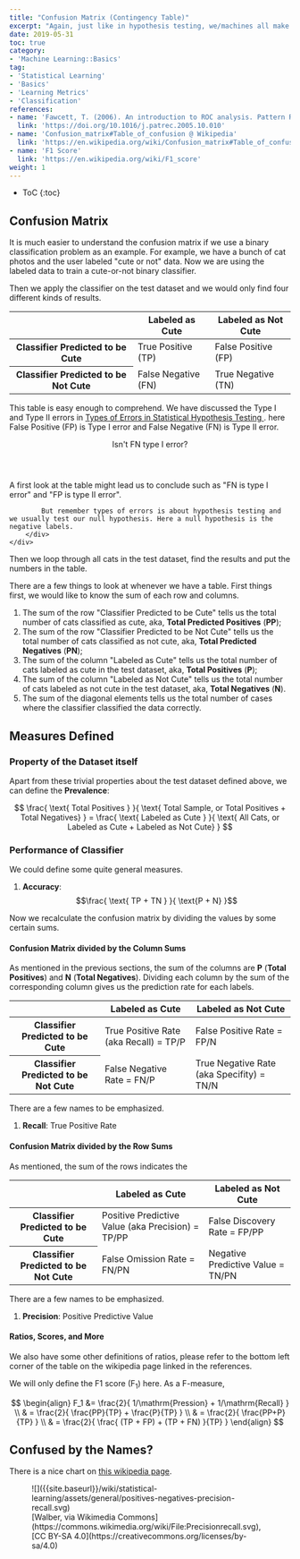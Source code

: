 ```yaml
---
title: "Confusion Matrix (Contingency Table)"
excerpt: "Again, just like in hypothesis testing, we/machines all make mistakes. The question is, what kind of mistakes."
date: 2019-05-31
toc: true
category:
- 'Machine Learning::Basics'
tag:
- 'Statistical Learning'
- 'Basics'
- 'Learning Metrics'
- 'Classification'
references:
- name: 'Fawcett, T. (2006). An introduction to ROC analysis. Pattern Recognition Letters, 27(8), 861–874.'
  link: 'https://doi.org/10.1016/j.patrec.2005.10.010'
- name: 'Confusion_matrix#Table_of_confusion @ Wikipedia'
  link: 'https://en.wikipedia.org/wiki/Confusion_matrix#Table_of_confusion'
- name: 'F1 Score'
  link: 'https://en.wikipedia.org/wiki/F1_score'
weight: 1
---
```


* ToC
{:toc}

## Confusion Matrix

It is much easier to understand the confusion matrix if we use a binary classification problem as an example. For example, we have a bunch of cat photos and the user labeled "cute or not" data. Now we are using the labeled data to train a cute-or-not binary classifier.

Then we apply the classifier on the test dataset and we would only find four different kinds of results.

<table class="table">
  <thead>
    <tr>
      <th></th>
      <th>Labeled as Cute</th>
      <th>Labeled as Not Cute</th>
    </tr>
  </thead>
  <tbody>
    <tr>
      <th>Classifier Predicted to be Cute</th>
      <td>True Positive (TP)</td>
      <td>False Positive (FP)</td>
    </tr>
    <tr>
      <th>Classifier Predicted to be Not Cute</th>
      <td>False Negative (FN)</td>
      <td>True Negative (TN)</td>
    </tr>
  </tbody>
</table>

This table is easy enough to comprehend. We have discussed the Type I and Type II errors in [Types of Errors in Statistical Hypothesis Testing
](/wiki/statistical-hypothesis-testing/type-1-error-and-type-2-error/). here False Positive (FP) is Type I error and False Negative (FN) is Type II error.

<div class="card">
	<header class="card-header">
		<p class="card-header-title card-toggle">Isn't FN type I error?</p>
	</header>
	<div class="card-content is-hidden">
		<div class="content">
			A first look at the table might lead us to conclude such as "FN is type I error" and "FP is type II error".

			But remember types of errors is about hypothesis testing and we usually test our null hypothesis. Here a null hypothesis is the negative labels.
		</div>
	</div>
</div>

Then we loop through all cats in the test dataset, find the results and put the numbers in the table.

There are a few things to look at whenever we have a table. First things first, we would like to know the sum of each row and columns.

1. The sum of the row "Classifier Predicted to be Cute" tells us the total number of cats classified as cute, aka, **Total Predicted Positives** (**PP**);
2. The sum of the row "Classifier Predicted to be Not Cute" tells us the total number of cats classified as not cute, aka, **Total Predicted Negatives** (**PN**);
3. The sum of the column "Labeled as Cute" tells us the total number of cats labeled as cute in the test dataset, aka, **Total Positives** (**P**);
4. The sum of the column "Labeled as Not Cute" tells us the total number of cats labeled as not cute in the test dataset, aka, **Total Negatives** (**N**).
5. The sum of the diagonal elements tells us the total number of cases where the classifier classified the data correctly.

## Measures Defined

### Property of the Dataset itself

Apart from these trivial properties about the test dataset defined above, we can define the **Prevalence**:

$$
\frac{ \text{ Total Positives } }{ \text{ Total Sample, or Total Positives + Total Negatives} } = \frac{ \text{ Labeled as Cute } }{ \text{ All Cats, or Labeled as Cute + Labeled as Not Cute} }
$$

### Performance of Classifier

We could define some quite general measures.

1. **Accuracy**:
  $$\frac{ \text{ TP + TN } }{ \text{P + N} }$$

Now we recalculate the confusion matrix by dividing the values by some certain sums.


#### Confusion Matrix divided by the Column Sums

As mentioned in the previous sections, the sum of the columns are **P** (**Total Positives**) and **N** (**Total Negatives**). Dividing each column by the sum of the corresponding column gives us the prediction rate for each labels.

<table class="table">
  <thead>
    <tr>
      <th></th>
      <th>Labeled as Cute</th>
      <th>Labeled as Not Cute</th>
    </tr>
  </thead>
  <tbody>
    <tr>
      <th>Classifier Predicted to be Cute</th>
      <td>True Positive Rate (aka Recall) = TP/P</td>
      <td>False Positive Rate = FP/N</td>
    </tr>
    <tr>
      <th>Classifier Predicted to be Not Cute</th>
      <td>False Negative Rate = FN/P</td>
      <td>True Negative Rate (aka Specifity) = TN/N</td>
    </tr>
  </tbody>
</table>


There are a few names to be emphasized.

1. **Recall**: True Positive Rate

#### Confusion Matrix divided by the Row Sums

As mentioned, the sum of the rows indicates the

<table class="table">
  <thead>
    <tr>
      <th></th>
      <th>Labeled as Cute</th>
      <th>Labeled as Not Cute</th>
    </tr>
  </thead>
  <tbody>
    <tr>
      <th>Classifier Predicted to be Cute</th>
      <td>Positive Predictive Value (aka Precision) = TP/PP</td>
      <td>False Discovery Rate = FP/PP</td>
    </tr>
    <tr>
      <th>Classifier Predicted to be Not Cute</th>
      <td>False Omission Rate = FN/PN</td>
      <td>Negative Predictive Value = TN/PN</td>
    </tr>
  </tbody>
</table>

There are a few names to be emphasized.

1. **Precision**: Positive Predictive Value

#### Ratios, Scores, and More


We also have some other definitions of ratios, please refer to the bottom left corner of the table on the wikipedia page linked in the references.

We will only define the F1 score ($\mathrm F_1$) here. As a F-measure,

$$
\begin{align}
F_1 &= \frac{2}{ 1/\mathrm{Pression} + 1/\mathrm{Recall} } \\
& = \frac{2}{ \frac{PP}{TP} + \frac{P}{TP} } \\
& = \frac{2}{ \frac{PP+P}{TP} } \\
& = \frac{2}{ \frac{ (TP + FP) + (TP + FN) }{TP} }
\end{align}
$$

## Confused by the Names?

There is a nice chart on [this wikipedia page](https://en.wikipedia.org/wiki/F1_score#/media/File:Precisionrecall.svg).


<figure markdown="1">
![]({{site.baseurl}}/wiki/statistical-learning/assets/general/positives-negatives-precision-recall.svg)
<figcaption markdown="1">
[Walber, via Wikimedia Commons](https://commons.wikimedia.org/wiki/File:Precisionrecall.svg), [CC BY-SA 4.0](https://creativecommons.org/licenses/by-sa/4.0)
</figcaption>
</figure>




